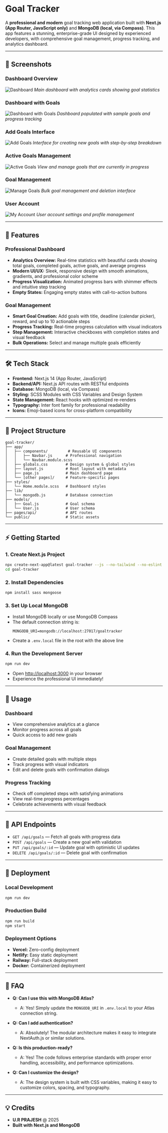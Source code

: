 # Goal Tracker

A **professional and modern** goal tracking web application built with **Next.js (App Router, JavaScript only)** and **MongoDB (local, via Compass)**. This app features a stunning, enterprise-grade UI designed by experienced developers, with comprehensive goal management, progress tracking, and analytics dashboard.

---

## 📸 Screenshots

### Dashboard Overview
![Dashboard](public/screenshots/dashboard1.png)
*Main dashboard with analytics cards showing goal statistics*

### Dashboard with Goals
![Dashboard with Goals](public/screenshots/dashboard2.png)
*Dashboard populated with sample goals and progress tracking*

### Add Goals Interface
![Add Goals](public/screenshots/add_goals.png)
*Interface for creating new goals with step-by-step breakdown*

### Active Goals Management
![Active Goals](public/screenshots/active_goals.png)
*View and manage goals that are currently in progress*

### Goal Management
![Manage Goals](public/screenshots/manage_goals.png)
*Bulk goal management and deletion interface*

### User Account
![My Account](public/screenshots/my_account.png)
*User account settings and profile management*

---

## 🚀 Features

### **Professional Dashboard**
- **Analytics Overview:** Real-time statistics with beautiful cards showing total goals, completed goals, active goals, and average progress
- **Modern UI/UX:** Sleek, responsive design with smooth animations, gradients, and professional color scheme
- **Progress Visualization:** Animated progress bars with shimmer effects and intuitive step tracking
- **Empty States:** Engaging empty states with call-to-action buttons

### **Goal Management**
- **Smart Goal Creation:** Add goals with title, deadline (calendar picker), reward, and up to 10 actionable steps
- **Progress Tracking:** Real-time progress calculation with visual indicators
- **Step Management:** Interactive checkboxes with completion states and visual feedback
- **Bulk Operations:** Select and manage multiple goals efficiently

---

## 🛠️ Tech Stack

- **Frontend:** Next.js 14 (App Router, JavaScript)
- **Backend/API:** Next.js API routes with RESTful endpoints
- **Database:** MongoDB (local, via Compass)
- **Styling:** SCSS Modules with CSS Variables and Design System
- **State Management:** React hooks with optimized re-renders
- **Typography:** Inter font family for professional readability
- **Icons:** Emoji-based icons for cross-platform compatibility

---

## 📁 Project Structure

```
goal-tracker/
├── app/
│   ├── components/         # Reusable UI components
│   │   ├── Navbar.js      # Professional navigation
│   │   └── Navbar.module.scss
│   ├── globals.css        # Design system & global styles
│   ├── layout.js          # Root layout with metadata
│   ├── page.js            # Main dashboard page
│   └── [other pages]/     # Feature-specific pages
├── styles/
│   └── Home.module.scss   # Dashboard styles
├── lib/
│   └── mongodb.js         # Database connection
├── models/
│   ├── Goal.js            # Goal schema
│   └── User.js            # User schema
├── pages/api/             # API routes
└── public/                # Static assets
```

---

## ⚡ Getting Started

### 1. **Create Next.js Project**
```sh
npx create-next-app@latest goal-tracker --js --no-tailwind --no-eslint --no-src-dir --app --import-alias "@/*"
cd goal-tracker
```

### 2. **Install Dependencies**
```sh
npm install sass mongoose
```

### 3. **Set Up Local MongoDB**
- Install MongoDB locally or use MongoDB Compass
- The default connection string is:
  ```
  MONGODB_URI=mongodb://localhost:27017/goaltracker
  ```
- Create a `.env.local` file in the root with the above line

### 4. **Run the Development Server**
```sh
npm run dev
```
- Open [http://localhost:3000](http://localhost:3000) in your browser
- Experience the professional UI immediately!

---

## 📱 Usage

### **Dashboard**
- View comprehensive analytics at a glance
- Monitor progress across all goals
- Quick access to add new goals

### **Goal Management**
- Create detailed goals with multiple steps
- Track progress with visual indicators
- Edit and delete goals with confirmation dialogs

### **Progress Tracking**
- Check off completed steps with satisfying animations
- View real-time progress percentages
- Celebrate achievements with visual feedback

---

## 🧩 API Endpoints

- `GET /api/goals` — Fetch all goals with progress data
- `POST /api/goals` — Create a new goal with validation
- `PUT /api/goals/:id` — Update goal with optimistic UI updates
- `DELETE /api/goals/:id` — Delete goal with confirmation

---

## 🚀 Deployment

### **Local Development**
```sh
npm run dev
```

### **Production Build**
```sh
npm run build
npm start
```

### **Deployment Options**
- **Vercel:** Zero-config deployment
- **Netlify:** Easy static deployment
- **Railway:** Full-stack deployment
- **Docker:** Containerized deployment

---


## 🙋 FAQ

- **Q: Can I use this with MongoDB Atlas?**
  - A: Yes! Simply update the `MONGODB_URI` in `.env.local` to your Atlas connection string.

- **Q: Can I add authentication?**
  - A: Absolutely! The modular architecture makes it easy to integrate NextAuth.js or similar solutions.

- **Q: Is this production-ready?**
  - A: Yes! The code follows enterprise standards with proper error handling, accessibility, and performance optimizations.

- **Q: Can I customize the design?**
  - A: The design system is built with CSS variables, making it easy to customize colors, spacing, and typography.

---

## 💡 Credits

- **U.R PRAJESH** @ 2025
- **Built with Next.js and MongoDB**

